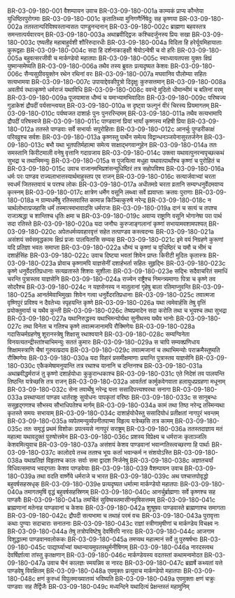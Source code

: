 BR-03-09-180-001	वैशम्पायन उवाच
BR-03-09-180-001a	काम्यकं प्राप्य कौन्तेया युधिष्ठिरपुरोगमाः
BR-03-09-180-001c	कृतातिथ्या मुनिगणैर्निषेदुः सह कृष्णया
BR-03-09-180-002a	ततस्तान्परिविश्वस्तान्वसतः पाण्डुनन्दनान्
BR-03-09-180-002c	ब्राह्मणा बहवस्तत्र समन्तात्पर्यवारयन्
BR-03-09-180-003a	अथाब्रवीद्द्विजः कश्चिदर्जुनस्य प्रियः सखा
BR-03-09-180-003c	एष्यतीह महाबाहुर्वशी शौरिरुदारधीः
BR-03-09-180-004a	विदिता हि हरेर्यूयमिहायाताः कुरूद्वहाः
BR-03-09-180-004c	सदा हि दर्शनाकाङ्क्षी श्रेयोऽन्वेषी च वो हरिः
BR-03-09-180-005a	बहुवत्सरजीवी च मार्कण्डेयो महातपाः
BR-03-09-180-005c	स्वाध्यायतपसा युक्तः क्षिप्रं युष्मान्समेष्यति
BR-03-09-180-006a	तथैव तस्य ब्रुवतः प्रत्यदृष्यत केशवः
BR-03-09-180-006c	सैन्यसुग्रीवयुक्तेन रथेन रथिनां वरः
BR-03-09-180-007a	मघवानिव पौलोम्या सहितः सत्यभामया
BR-03-09-180-007c	उपायाद्देवकीपुत्रो दिदृक्षुः कुरुसत्तमान्
BR-03-09-180-008a	अवतीर्य रथात्कृष्णो धर्मराजं यथाविधि
BR-03-09-180-008c	ववन्दे मुदितो धीमान्भीमं च बलिनां वरम्
BR-03-09-180-009a	पूजयामास धौम्यं च यमाभ्यामभिवादितः
BR-03-09-180-009c	परिष्वज्य गुडाकेशं द्रौपदीं पर्यसान्त्वयत्
BR-03-09-180-010a	स दृष्ट्वा फल्गुनं वीरं चिरस्य प्रियमागतम्
BR-03-09-180-010c	पर्यष्वजत दाशार्हः पुनः पुनररिन्दमम्
BR-03-09-180-011a	तथैव सत्यभामापि द्रौपदीं परिषस्वजे
BR-03-09-180-011c	पाण्डवानां प्रियां भार्यां कृष्णस्य महिषी प्रिया
BR-03-09-180-012a	ततस्ते पाण्डवाः सर्वे सभार्याः सपुरोहिताः
BR-03-09-180-012c	आनर्चुः पुण्डरीकाक्षं परिवव्रुश्च सर्वशः
BR-03-09-180-013a	कृष्णस्तु पार्थेन समेत्य विद्वान्धनञ्जयेनासुरतर्जनेन
BR-03-09-180-013c	बभौ यथा भूतपतिर्महात्मा समेत्य साक्षाद्भगवान्गुहेन
BR-03-09-180-014a	ततः समस्तानि किरीटमाली वनेषु वृत्तानि गदाग्रजाय
BR-03-09-180-014c	उक्त्वा यथावत्पुनरन्वपृच्छत्कथं सुभद्रा च तथाभिमन्युः
BR-03-09-180-015a	स पूजयित्वा मधुहा यथावत्पार्थांश्च कृष्णां च पुरोहितं च
BR-03-09-180-015c	उवाच राजानमभिप्रशंसन्युधिष्ठिरं तत्र सहोपविश्य
BR-03-09-180-016a	धर्मः परः पाण्डव राज्यलाभात्तस्यार्थमाहुस्तप एव राजन्
BR-03-09-180-016c	सत्यार्जवाभ्यां चरता स्वधर्मं जितस्तवायं च परश्च लोकः
BR-03-09-180-017a	अधीतमग्रे चरता व्रतानि सम्यग्धनुर्वेदमवाप्य कृत्स्नम्
BR-03-09-180-017c	क्षात्रेण धर्मेण वसूनि लब्ध्वा सर्वे ह्यवाप्ताः क्रतवः पुराणाः
BR-03-09-180-018a	न ग्राम्यधर्मेषु रतिस्तवास्ति कामान्न किञ्चित्कुरुषे नरेन्द्र
BR-03-09-180-018c	न चार्थलोभात्प्रजहासि धर्मं तस्मात्स्वभावादसि धर्मराजः
BR-03-09-180-019a	दानं च सत्यं च तपश्च राजञ्श्रद्धा च शान्तिश्च धृतिः क्षमा च
BR-03-09-180-019c	अवाप्य राष्ट्राणि वसूनि भोगानेषा परा पार्थ सदा रतिस्ते
BR-03-09-180-020a	यदा जनौघः कुरुजाङ्गलानां कृष्णां सभायामवशामपश्यत्
BR-03-09-180-020c	अपेतधर्मव्यवहारवृत्तं सहेत तत्पाण्डव कस्त्वदन्यः
BR-03-09-180-021a	असंशयं सर्वसमृद्धकामः क्षिप्रं प्रजाः पालयितासि सम्यक्
BR-03-09-180-021c	इमे वयं निग्रहणे कुरूणां यदि प्रतिज्ञा भवतः समाप्ता
BR-03-09-180-022a	धौम्यं च कृष्णां च युधिष्ठिरं च यमौ च भीमं च दशार्हसिंहः
BR-03-09-180-022c	उवाच दिष्ट्या भवतां शिवेन प्राप्तः किरीटी मुदितः कृतास्त्रः
BR-03-09-180-023a	प्रोवाच कृष्णामपि याज्ञसेनीं दशार्हभर्ता सहितः सुहृद्भिः
BR-03-09-180-023c	कृष्णे धनुर्वेदरतिप्रधानाः सत्यव्रतास्ते शिशवः सुशीलाः
BR-03-09-180-023e	सद्भिः सदैवाचरितं समाधिं चरन्ति पुत्रास्तव याज्ञसेनि
BR-03-09-180-024a	राज्येन राष्ट्रैश्च निमन्त्र्यमाणाः पित्रा च कृष्णे तव सोदरैश्च
BR-03-09-180-024c	न यज्ञसेनस्य न मातुलानां गृहेषु बाला रतिमाप्नुवन्ति
BR-03-09-180-025a	आनर्तमेवाभिमुखाः शिवेन गत्वा धनुर्वेदरतिप्रधानाः
BR-03-09-180-025c	तवात्मजा वृष्णिपुरं प्रविश्य न दैवतेभ्यः स्पृहयन्ति कृष्णे
BR-03-09-180-026a	यथा त्वमेवार्हसि तेषु वृत्तिं प्रयोक्तुमार्या च यथैव कुन्ती
BR-03-09-180-026c	तेष्वप्रमादेन सदा करोति तथा च भूयश्च तथा सुभद्रा
BR-03-09-180-027a	यथानिरुद्धस्य यथाभिमन्योर्यथा सुनीथस्य यथैव भानोः
BR-03-09-180-027c	तथा विनेता च गतिश्च कृष्णे तवात्मजानामपि रौक्मिणेयः
BR-03-09-180-028a	गदासिचर्मग्रहणेषु शूरानस्त्रेषु शिक्षासु रथाश्वयाने
BR-03-09-180-028c	सम्यग्विनेता विनयत्यतन्द्रीस्तांश्चाभिमन्युः सततं कुमारः
BR-03-09-180-029a	स चापि सम्यक्प्रणिधाय शिक्षामस्त्राणि चैषां गुरुवत्प्रदाय
BR-03-09-180-029c	तवात्मजानां च तथाभिमन्योः पराक्रमैस्तुष्यति रौक्मिणेयः
BR-03-09-180-030a	यदा विहारं प्रसमीक्षमाणाः प्रयान्ति पुत्रास्तव याज्ञसेनि
BR-03-09-180-030c	एकैकमेषामनुयान्ति तत्र रथाश्च यानानि च दन्तिनश्च
BR-03-09-180-031a	अथाब्रवीद्धर्मराजं तु कृष्णो दशार्हयोधाः कुकुरान्धकाश्च
BR-03-09-180-031c	एते निदेशं तव पालयन्ति तिष्ठन्ति यत्रेच्छसि तत्र राजन्
BR-03-09-180-032a	आवर्ततां कार्मुकवेगवाता हलायुधप्रग्रहणा मधूनाम्
BR-03-09-180-032c	सेना तवार्थेषु नरेन्द्र यत्ता ससादिपत्त्यश्वरथा सनागा
BR-03-09-180-033a	प्रस्थाप्यतां पाण्डव धार्तराष्ट्रः सुयोधनः पापकृतां वरिष्ठः
BR-03-09-180-033c	स सानुबन्धः ससुहृद्गणश्च सौभस्य सौभाधिपतेश्च मार्गम्
BR-03-09-180-034a	कामं तथा तिष्ठ नरेन्द्र तस्मिन्यथा कृतस्ते समयः सभायाम्
BR-03-09-180-034c	दाशार्हयोधैस्तु ससादियोधं प्रतीक्षतां नागपुरं भवन्तम्
BR-03-09-180-035a	व्यपेतमन्युर्व्यपनीतपाप्मा विहृत्य यत्रेच्छसि तत्र कामम्
BR-03-09-180-035c	ततः समृद्धं प्रथमं विशोकः प्रपत्स्यसे नागपुरं सराष्ट्रम्
BR-03-09-180-036a	ततस्तदाज्ञाय मतं महात्मा यथावदुक्तं पुरुषोत्तमेन
BR-03-09-180-036c	प्रशस्य विप्रेक्ष्य च धर्मराजः कृताञ्जलिः केशवमित्युवाच
BR-03-09-180-037a	असंशयं केशव पाण्डवानां भवान्गतिस्त्वच्छरणा हि पार्थाः
BR-03-09-180-037c	कालोदये तच्च ततश्च भूयः कर्ता भवान्कर्म न संशयोऽस्ति
BR-03-09-180-038a	यथाप्रतिज्ञं विहृतश्च कालः सर्वाः समा द्वादश निर्जनेषु
BR-03-09-180-038c	अज्ञातचर्यां विधिवत्समाप्य भवद्गताः केशव पाण्डवेयाः
BR-03-09-180-039	वैशम्पायन उवाच
BR-03-09-180-039a	तथा वदति वार्ष्णेये धर्मराजे च भारत
BR-03-09-180-039c	अथ पश्चात्तपोवृद्धो बहुवर्षसहस्रधृक्
BR-03-09-180-039e	प्रत्यदृष्यत धर्मात्मा मार्कण्डेयो महातपाः
BR-03-09-180-040a	तमागतमृषिं वृद्धं बहुवर्षसहस्रिणम्
BR-03-09-180-040c	आनर्चुर्ब्राह्मणाः सर्वे कृष्णश्च सह पाण्डवैः
BR-03-09-180-041a	तमर्चितं सुविष्वस्तमासीनमृषिसत्तमम्
BR-03-09-180-041c	ब्राह्मणानां मतेनाह पाण्डवानां च केशवः
BR-03-09-180-042a	शुश्रूषवः पाण्डवास्ते ब्राह्मणाश्च समागताः
BR-03-09-180-042c	द्रौपदी सत्यभामा च तथाहं परमं वचः
BR-03-09-180-043a	पुरावृत्ताः कथाः पुण्याः सदाचाराः सनातनाः
BR-03-09-180-043c	राज्ञां स्त्रीणामृषीणां च मार्कण्डेय विचक्ष्व नः
BR-03-09-180-044a	तेषु तत्रोपविष्टेषु देवर्षिरपि नारदः
BR-03-09-180-044c	आजगाम विशुद्धात्मा पाण्डवानवलोककः
BR-03-09-180-045a	तमप्यथ महात्मानं सर्वे तु पुरुषर्षभाः
BR-03-09-180-045c	पाद्यार्घ्याभ्यां यथान्यायमुपतस्थुर्मनीषिणम्
BR-03-09-180-046a	नारदस्त्वथ देवर्षिर्ज्ञात्वा तांस्तु कृतक्षणान्
BR-03-09-180-046c	मार्कण्डेयस्य वदतस्तां कथामन्वमोदत
BR-03-09-180-047a	उवाच चैनं कालज्ञः स्मयन्निव स नारदः
BR-03-09-180-047c	ब्रह्मर्षे कथ्यतां यत्ते पाण्डवेषु विवक्षितम्
BR-03-09-180-048a	एवमुक्तः प्रत्युवाच मार्कण्डेयो महातपाः
BR-03-09-180-048c	क्षणं कुरुध्वं विपुलमाख्यातव्यं भविष्यति
BR-03-09-180-049a	एवमुक्ताः क्षणं चक्रुः पाण्डवाः सह तैर्द्विजैः
BR-03-09-180-049c	मध्यन्दिने यथादित्यं प्रेक्षन्तस्तं महामुनिम्
